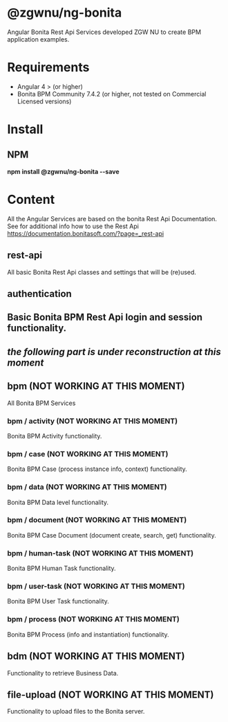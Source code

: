 # @zgwnu/ng-bonita
Angular Bonita Rest Api Services developed ZGW NU to create BPM application examples. 

# Requirements
* Angular 4 > (or higher)
* Bonita BPM Community 7.4.2 (or higher, not tested on Commercial Licensed versions)

# Install
## NPM
__npm install @zgwnu/ng-bonita --save__

# Content
All the Angular Services are based on the bonita Rest Api Documentation. See for additional info how to use the Rest Api https://documentation.bonitasoft.com/?page=_rest-api

## rest-api
All basic Bonita Rest Api classes and settings that will be (re)used.
## authentication
Basic Bonita BPM Rest Api login and session functionality.
------------------------------------------------------------
_the following part is under reconstruction at this moment_
------------------------------------------------------------
## bpm (NOT WORKING AT THIS MOMENT)
All Bonita BPM Services
### bpm / activity (NOT WORKING AT THIS MOMENT)
Bonita BPM Activity functionality.
### bpm / case (NOT WORKING AT THIS MOMENT)
Bonita BPM Case (process instance info, context) functionality.
### bpm / data (NOT WORKING AT THIS MOMENT)
Bonita BPM Data level functionality.
### bpm / document (NOT WORKING AT THIS MOMENT)
Bonita BPM Case Document (document create, search, get) functionality.
### bpm / human-task (NOT WORKING AT THIS MOMENT)
Bonita BPM Human Task functionality.
### bpm / user-task (NOT WORKING AT THIS MOMENT)
Bonita BPM User Task functionality.
### bpm / process (NOT WORKING AT THIS MOMENT)
Bonita BPM Process (info and instantiation) functionality.
## bdm (NOT WORKING AT THIS MOMENT)
Functionality to retrieve Business Data.
## file-upload (NOT WORKING AT THIS MOMENT)
Functionality to upload files to the Bonita server.
